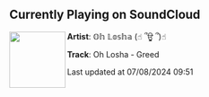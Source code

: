 ## Currently Playing on SoundCloud

[<img align="left" width="100" src="https://i1.sndcdn.com/artworks-MBs6MQ6YBHG824ej-uy12zg-t500x500.jpg">](https://soundcloud.com/ohlosha/greed)

**Artist**: 𝕆𝕙 𝕃𝕠𝕤𝕙𝕒 (☝︎ ՞ਊ ՞)☝︎ 

**Track**: Oh Losha - Greed

Last updated at 07/08/2024 09:51
